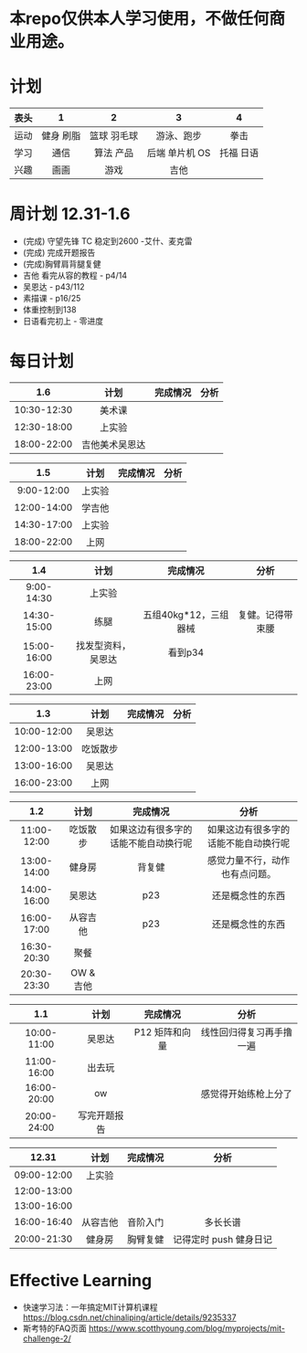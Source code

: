 # 本repo仅供本人学习使用，不做任何商业用途。

# 计划
| 表头 | 1 | 2 | 3 | 4 |
|:---:|:----:|:----:|:----:|:---:|
| 运动 | 健身 刷脂 | 篮球 羽毛球 | 游泳、跑步 | 拳击 |
| 学习 | 通信 |算法 产品 | 后端 单片机 OS | 托福 日语 |
| 兴趣 | 画画 | 游戏 | 吉他 |

# 周计划 12.31-1.6
* (完成) 守望先锋 TC 稳定到2600 -艾什、麦克雷
* (完成) 完成开题报告
* (完成)胸臂肩背腿复健
* 吉他 看完从容的教程 - p4/14
* 吴恩达             - p43/112
* 素描课             - p16/25
* 体重控制到138
* 日语看完初上 - 零进度

# 每日计划

| 1.6 | 计划 | 完成情况 | 分析 |
|:---:|:----:|:----:|:----:|
| 10:30-12:30 | 美术课 |  |  | 
| 12:30-18:00 | 上实验 |  |  | 
| 18:00-22:00 | 吉他美术吴恩达 |  |  |

| 1.5 | 计划 | 完成情况 | 分析 |
|:---:|:----:|:----:|:----:|
| 9:00-12:00 | 上实验 |  |  | 
| 12:00-14:00 | 学吉他 |  |  | 
|14:30-17:00| 上实验 |  |
|18:00-22:00| 上网 |  |  |


| 1.4 | 计划 | 完成情况 | 分析 |
|:---:|:----:|:----:|:----:|
|9:00-14:30| 上实验 |  |  | 
|14:30-15:00| 练腿 | 五组40kg*12，三组器械 | 复健。记得带束腰 |
|15:00-16:00| 找发型资料，吴恩达 | 看到p34 |  |
|16:00-23:00| 上网 |  |  |

| 1.3 | 计划 | 完成情况 | 分析 |
|:---:|:----:|:----:|:----:|
|10:00-12:00| 吴恩达 |  |  | 
|12:00-13:00| 吃饭散步 |  |  |
|13:00-16:00| 吴恩达 |  |  |
|16:00-23:00| 上网 |  |  |

| 1.2 | 计划 | 完成情况 | 分析 |
|:---:|:----:|:----:|:----:|
|11:00-12:00| 吃饭散步 |  如果这边有很多字的话能不能自动换行呢|  如果这边有很多字的话能不能自动换行呢| 
|13:00-14:00| 健身房 | 背复健 | 感觉力量不行，动作也有点问题。 |
|14:00-16:00| 吴恩达 | p23 | 还是概念性的东西 |
|16:00-17:00| 从容吉他 | p23 | 还是概念性的东西 |
|16:30-20:30| 聚餐 | | |
|20:30-23:30| OW & 吉他 | | |

| 1.1 | 计划 | 完成情况 | 分析 |
|:---:|:----:|:----:|:----:|
|10:00-11:00| 吴恩达 |  P12 矩阵和向量 |  线性回归得复习再手撸一遍 | 
|11:00-16:00| 出去玩 | | |
|16:00-20:00| ow | | 感觉得开始练枪上分了 |
|20:00-24:00| 写完开题报告 | | |

| 12.31 | 计划 | 完成情况 | 分析 |
|:---:|:----:|:----:|:----:|
|09:00-12:00| 上实验 |  | | 
|12:00-13:00|| | |
|13:00-16:00| | | |
|16:00-16:40| 从容吉他 | 音阶入门 | 多长长谱 |
|20:00-21:30| 健身房| 胸臂复健 | 记得定时 push 健身日记 |



# Effective Learning

- 快速学习法：一年搞定MIT计算机课程 https://blog.csdn.net/chinaliping/article/details/9235337
- 斯考特的FAQ页面 https://www.scotthyoung.com/blog/myprojects/mit-challenge-2/
